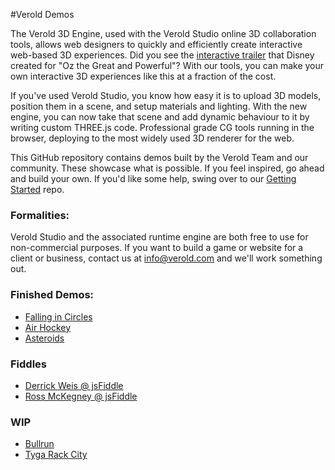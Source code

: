 #Verold Demos

The Verold 3D Engine, used with the Verold Studio online 3D collaboration tools, allows web designers to quickly and efficiently create interactive web-based 3D experiences. Did you see the [interactive trailer](http://findyourwaytooz.com) that Disney created for "Oz the Great and Powerful"? With our tools, you can make your own interactive 3D experiences like this at a fraction of the cost.

If you've used Verold Studio, you know how easy it is to upload 3D models, position them in a scene, and setup materials and lighting. With the new engine, you can now take that scene and add dynamic behaviour to it by writing custom THREE.js code. Professional grade CG tools running in the browser, deploying to the most widely used 3D renderer for the web.

This GitHub repository contains demos built by the Verold Team and our community. These showcase what is possible. If you feel inspired, go ahead and build your own. If you'd like some help, swing over to our [Getting Started](https://github.com/Verold/getting-started) repo.

### Formalities:

Verold Studio and the associated runtime engine are both free to use for non-commercial purposes. If you want to 
build a game or website for a client or business, contact us at info@verold.com and we'll work something out. 

### Finished Demos:

* [Falling in Circles](http://api.verold.com/demos/falling-in-circles)
* [Air Hockey](http://airhockey.jit.su)
* [Asteroids](http://api.verold.com/demos/asteroids)

### Fiddles
* [Derrick Weis @ jsFiddle](http://jsfiddle.net/user/gentooist/fiddles/)
* [Ross McKegney @ jsFiddle](http://jsfiddle.net/user/rossmckegney/fiddles/)

### WIP

* [Bullrun](http://api.verold.com/demos/bullrun)
* [Tyga Rack City](http://api.verold.com/demos/car-demo)









